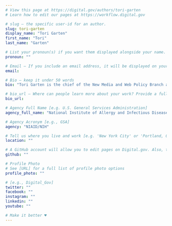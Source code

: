 ```yaml
---
# View this page at https://digital.gov/authors/tori-garten
# Learn how to edit our pages at https://workflow.digital.gov

# slug — the specific user-id for an author.
slug: tori-garten
display_name: "Tori Garten"
first_name: "Tori"
last_name: "Garten"

# List your pronoun(s) if you want them displayed alongside your name. If blank, we'll use just your name. Learn more http://mypronouns.org
pronoun: ""

# Email — If you include an email address, it will be displayed on your profile page
email: 

# Bio — keep it under 50 words
bio: "Tori Garten is the chief of the New Media and Web Policy Branch at the NIAID—one of the 27 Institutes and Centers of NIH."

# bio_url — Where can people learn more about your work? Provide a full URL [e.g. 'https://www.example.gov/']
bio_url: 

# Agency Full Name [e.g. U.S. General Services Administration]
agency_full_name: "National Institute of Allergy and Infectious Diseases National Institutes of Health"

# Agency Acronym [e.g., GSA]
agency: "NIAID/NIH"

# Tell us where you live and work [e.g. 'New York City' or 'Portland, OR']
location: ""

# A GitHub account will allow you to edit pages on Digital.gov. Also, the image used in your GitHub account can be used to populate your digital.gov profile photo. Learn more about getting a Github account at [URL]
github: ""

# Profile Photo
# See [URL] for a full list of profile photo options
profile_photo: ""

# [e.g., Digital_Gov]
twitter: ""
facebook: ""
instagram: ""
linkedin: ""
youtube: ""

# Make it better ♥
---
```

